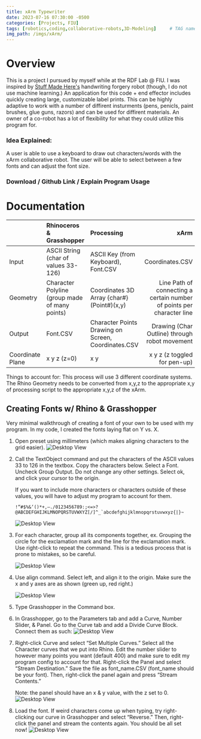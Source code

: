 ```yaml
---
title: xArm Typewriter
date: 2023-07-16 07:30:00 -0500
categories: [Projects, FIU]
tags: [robotics,coding,collaborative-robots,3D-Modeling]     # TAG names should always be lowercase
img_path: /imgs/xArm/
---
```

# Overview
This is a project I pursued by myself while at the RDF Lab @ FIU. I was inspired by [Stuff Made Here's](https://youtu.be/cQO2XTP7QDw) handwriting forgery robot (though, I do not use machine learning.) An application for this code + end effector includes quickly creating large, customizable label prints. This can be highly adaptive to work with a number of diffirent insturments (pens, penicls, paint brushes, glue guns, razors) and can be used for diffirent materials. An owner of a co-robot has a lot of flexibility for what they could utilize this program for. 

### Idea Explained:

A user is able to use a keyboard to draw out characters/words with the xArm collaborative robot. The user will be able to select between a few fonts and can adjust the font size.

### Download / Github Link / Explain Program Usage

# Documentation


|            | Rhinoceros & Grasshopper                      | Processing          | xArm         |
|:-----      |:----------------------------------------------|:-----------------------------------|-------:|
| Input      | ASCII String (char of values 33-126)          | ASCII Key (from Keyboard), Font.CSV|Coordinates.CSV|
| Geometry   | Character Polyline (group made of many points)| Coordinates 3D Array {char#}(Point#)(x,y)|Line Path of connecting a certain number of points per character line      |
| Output     | Font.CSV| Character Points Drawing on Screen, Coordinates.CSV | Drawing (Char Outline) through robot movement|
| Coordinate Plane | x y z (z=0) | x y | x y z (z toggled for pen-up)|

Things to account for:
This process will use 3 different coordinate systems. The Rhino Geometry needs to be converted from x,y,z to the appropriate x,y of processing script to the appropriate x,y,z of the xArm.

## Creating Fonts w/ Rhino & Grasshopper

Very minimal walkthrough of creating a font of your own to be used with my program.  In my code, I created the fonts laying flat on Y vs. X.

1. Open preset using millimeters (which makes aligning characters to the grid easier).
    ![Desktop View](xArm1.png)

2. Call the TextObject command and put the characters of the ASCII values 33 to 126 in the textbox. Copy the characters below. Select a Font. Uncheck Group Output. Do not change any other settings. Select ok, and click your cursor to the origin.

    If you want to include more characters or characters outside of these values, you will have to adjust my program to account for them.

    ```
    !“#$%&‘()*+,–./0123456789:;<=>?@ABCDEFGHIJKLMNOPQRSTUVWXYZ[/]^_`abcdefghijklmnopqrstuvwxyz{|}~
    ```
    ![Desktop View](xArm2.png)


3. For each character, group all its components together, ex. Grouping the circle for the exclamation mark and the line for the exclamation mark. Use right-click to repeat the command. This is a tedious process that is prone to mistakes, so be careful.

    ![Desktop View](xArmgif1.gif)

4. Use align command. Select left, and align it to the origin. Make sure the x and y axes are as shown (green up, red right.)

    ![Desktop View](xArm3.png)

5. Type Grasshopper in the Command box.

6. In Grasshopper, go to the Parameters tab and add a Curve, Number Slider, & Panel. Go to the Curve tab and add a Divide Curve Block. Connect them as such:
    ![Desktop View](xArm4.png)

7. Right-click Curve and select “Set Multiple Curves.” Select all the Character curves that we put into Rhino. Edit the number slider to however many points you want (default 400) and make sure to edit my program config to account for that. Right-click the Panel and select “Stream Destination.” Save the file as font_name.CSV (font_name should be your font). Then, right-click the panel again and press “Stream Contents.”

    Note: the panel should have an x & y value, with the z set to 0.
    ![Desktop View](xArm5.png)
8. Load the font. If weird characters come up when typing, try right-clicking our curve in Grasshopper and select “Reverse.” Then, right-click the panel and stream the contents again. You should be all set now!
    ![Desktop View](xArm6.png)


